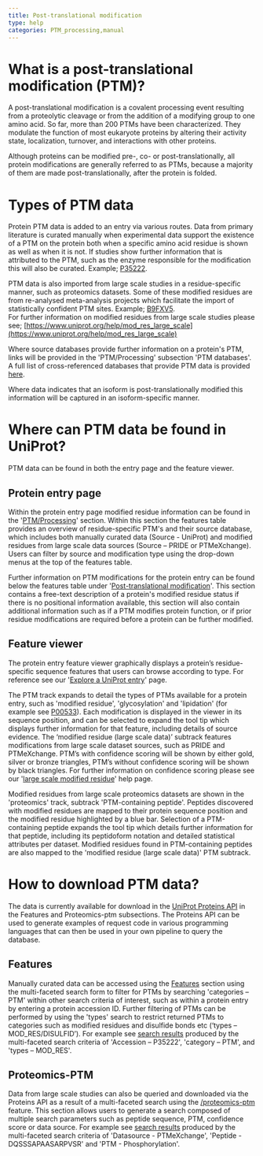 ```yaml
---
title: Post-translational modification
type: help
categories: PTM_processing,manual
---
```


# What is a post-translational modification (PTM)?

A post-translational modification is a covalent processing event resulting from a proteolytic cleavage or from the addition of a modifying group to one amino acid. So far, more than 200 PTMs have been characterized. They modulate the function of most eukaryote proteins by altering their activity state, localization, turnover, and interactions with other proteins.

Although proteins can be modified pre-, co- or post-translationally, all protein modifications are generally referred to as PTMs, because a majority of them are made post-translationally, after the protein is folded.

# Types of PTM data

Protein PTM data is added to an entry via various routes. Data from primary literature is curated manually when experimental data support the existence of a PTM on the protein both when a specific amino acid residue is shown as well as when it is not. If studies show further information that is attributed to the PTM, such as the enzyme responsible for the modification this will also be curated. Example; [P35222](https://www.uniprot.org/uniprotkb/P35222/entry#ptm_processing).

PTM data is also imported from large scale studies in a residue-specific manner, such as proteomics datasets. Some of these modified residues are from re-analysed meta-analysis projects which facilitate the import of statistically confident PTM sites. Example; [B9FXV5](https://www.uniprot.org/uniprotkb/B9FXV5/entry#ptm_processing).  
For further information on modified residues from large scale studies please see; [https://www.uniprot.org/help/mod_res_large_scale](https://www.uniprot.org/help/mod_res_large_scale)

Where source databases provide further information on a protein's PTM, links will be provided in the 'PTM/Processing' subsection 'PTM databases'. A full list of cross-referenced databases that provide PTM data is provided [here](https://www.uniprot.org/database?query=PTM%20databases).

Where data indicates that an isoform is post-translationally modified this information will be captured in an isoform-specific manner.

# Where can PTM data be found in UniProt?

PTM data can be found in both the entry page and the feature viewer.

## Protein entry page

Within the protein entry page modified residue information can be found in the '[PTM/Processing](https://www.uniprot.org/uniprotkb/P35222/entry#ptm_processing)' section. Within this section the features table provides an overview of residue-specific PTM's and their source database, which includes both manually curated data (Source - UniProt) and modified residues from large scale data sources (Source – PRIDE or PTMeXchange). Users can filter by source and modification type using the drop-down menus at the top of the features table.

Further information on PTM modifications for the protein entry can be found below the features table under '[Post-translational modification](https://www.uniprot.org/uniprotkb/P35222/entry#ptm_processing)'. This section contains a free-text description of a protein's modified residue status if there is no positional information available, this section will also contain additional information such as if a PTM modifies protein function, or if prior residue modifications are required before a protein can be further modified.

## Feature viewer

The protein entry feature viewer graphically displays a protein’s residue-specific sequence features that users can browse according to type. For reference see our '[Explore a UniProt entry](https://www.uniprot.org/help/explore_uniprotkb_entry)' page.

The PTM track expands to detail the types of PTMs available for a protein entry, such as 'modified residue', 'glycosylation' and 'lipidation' (for example see [P00533](https://www.uniprot.org/uniprotkb/P00533/feature-viewer)). Each modification is displayed in the viewer in its sequence position, and can be selected to expand the tool tip which displays further information for that feature, including details of source evidence. The ‘modified residue (large scale data)’ subtrack features modifications from large scale dataset sources, such as PRIDE and PTMeXchange. PTM’s with confidence scoring will be shown by either gold, silver or bronze triangles, PTM’s without confidence scoring will be shown by black triangles. For further information on confidence scoring please see our '[large scale modified residue](https://www.uniprot.org/help/mod_res_large_scale)' help page. 

Modified residues from large scale proteomics datasets are shown in the 'proteomics' track, subtrack 'PTM-containing peptide'. Peptides discovered with modified residues are mapped to their protein sequence position and the modified residue highlighted by a blue bar. Selection of a PTM-containing peptide expands the tool tip which details further information for that peptide, including its peptidoform notation and detailed statistical attributes per dataset. Modified residues found in PTM-containing peptides are also mapped to the 'modified residue (large scale data)' PTM subtrack.

# How to download PTM data?

The data is currently available for download in the [UniProt Proteins API](https://www.ebi.ac.uk/proteins/api/doc/#/) in the Features and Proteomics-ptm subsections. The Proteins API can be used to generate examples of request code in various programming languages that can then be used in your own pipeline to query the database.

## Features

Manually curated data can be accessed using the [Features](https://www.ebi.ac.uk/proteins/api/doc/#/features) section using the multi-faceted search form to filter for PTMs by searching 'categories – PTM' within other search criteria of interest, such as within a protein entry by entering a protein accession ID. Further filtering of PTMs can be performed by using the 'types' search to restrict returned PTMs to categories such as modified residues and disulfide bonds etc (‘types – MOD_RES/DISULFID’). For example see [search results](https://www.ebi.ac.uk/proteins/api/features?offset=0&size=100&accession=P35222&categories=PTM&types=MOD_RES) produced by the multi-faceted search criteria of 'Accession – P35222', 'category – PTM', and 'types – MOD_RES'.

## Proteomics-PTM

Data from large scale studies can also be queried and downloaded via the Proteins API as a result of a multi-faceted search using the [/proteomics-ptm](https://www.ebi.ac.uk/proteins/api/doc/#!/proteomics-ptm/search) feature. This section allows users to generate a search composed of multiple search parameters such as peptide sequence, PTM, confidence score or data source. For example see [search results](https://www.ebi.ac.uk/proteins/api/proteomics-ptm?offset=0&size=100&datasource=PTMeXchange&peptide=DQSSSAPAASARPVSR&ptm=Phosphorylation) produced by the multi-faceted search criteria of 'Datasource - PTMeXchange', 'Peptide - DQSSSAPAASARPVSR' and 'PTM - Phosphorylation'.
